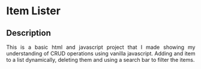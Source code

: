 <h1>Item Lister</h1>

<h2>Description</h2>

<p align = 'justify'>This is a basic html and javascript project that I made showing my understanding of CRUD operations using vanilla javascript. Adding and item to a list dynamically, deleting them and using a search bar to filter the items.</p>
